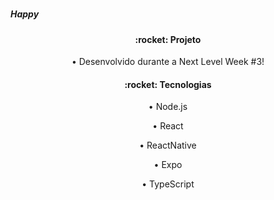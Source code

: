 <h1 align="center">
 <h5>Happy</h5>
</h1>

<h4 align="center">:rocket: Projeto</h4>
<p align="center">• Desenvolvido durante a Next Level Week #3!<p>

<h4 align="center">:rocket: Tecnologias</h4>
<p align="center">
<p align="center">• Node.js <p>
<p align="center">• React<p>
<p align="center">• ReactNative<p>
<p align="center">• Expo<p>
<p align="center">• TypeScript<p>
<p>
